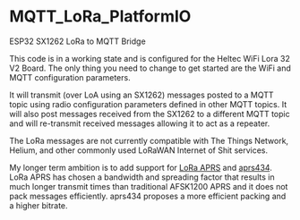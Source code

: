 # MQTT_LoRa_PlatformIO
ESP32 SX1262 LoRa to MQTT Bridge

This code is in a working state and is configured for the Heltec WiFi Lora 32 V2 Board. The only thing you need to change to get started are the WiFi and MQTT configuration parameters.

It will transmit (over LoA using an SX1262) messages posted to a MQTT topic using radio configuration parameters defined in other MQTT topics.
It will also post messages received from the SX1262 to a different MQTT topic and will re-transmit received messages allowing it to act as a repeater.

The LoRa messages are not currently compatible with The Things Network, Helium, and other commonly used LoRaWAN Internet of Shit services.

My longer term ambition is to add support for <a href="https://github.com/lora-aprs/LoRa_APRS_Tracker">LoRa APRS</a> and <a href="https://github.com/aprs434/aprs434.github.io">aprs434</a>. LoRa APRS has chosen a bandwidth and spreading factor that results in much longer transmit times than traditional AFSK1200 APRS and it does not pack messages efficiently. aprs434 proposes a more efficient packing and a higher bitrate.
